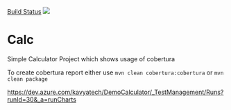 [Build Status](http://ec2-35-153-152-182.compute-1.amazonaws.com:8080/buildStatus/icon?job=Calc-Maven-Ubuntu-Project "http://ec2-35-153-152-182.compute-1.amazonaws.com:8080/job/Calc-Maven-Ubuntu-Project/")
<a href='http://ec2-35-153-152-182.compute-1.amazonaws.com:8080/job/Calc-Maven-Ubuntu-Project/'><img src='http://ec2-35-153-152-182.compute-1.amazonaws.com:8080/buildStatus/icon?job=Calc-Maven-Ubuntu-Project'></a>
# Calc
Simple Calculator Project which shows usage of cobertura

To create cobertura report either use
`mvn clean cobertura:cobertura`
or
`mvn clean package`

https://dev.azure.com/kavyatech/DemoCalculator/_TestManagement/Runs?runId=30&_a=runCharts
